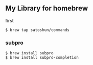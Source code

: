 ## My Library for homebrew

first

```shell
$ brew tap satoshun/commands
```

### subpro

```shell
$ brew install subpro
$ brew install subpro-completion
```
